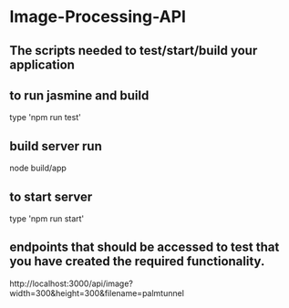 # Image-Processing-API
## The scripts needed to test/start/build your application

## to run jasmine and build
type 'npm run test'

## build server run
node build/app

## to start server 
type 'npm run start'

## endpoints that should be accessed to test that you have created the required functionality.

http://localhost:3000/api/image?width=300&height=300&filename=palmtunnel
